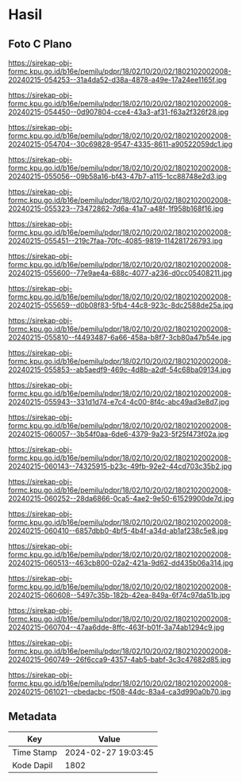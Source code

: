 # Hasil

## Foto C Plano

https://sirekap-obj-formc.kpu.go.id/b16e/pemilu/pdpr/18/02/10/20/02/1802102002008-20240215-054253--31a4da52-d38a-4878-a49e-17a24ee1165f.jpg

https://sirekap-obj-formc.kpu.go.id/b16e/pemilu/pdpr/18/02/10/20/02/1802102002008-20240215-054450--0d907804-cce4-43a3-af31-f63a2f326f28.jpg

https://sirekap-obj-formc.kpu.go.id/b16e/pemilu/pdpr/18/02/10/20/02/1802102002008-20240215-054704--30c69828-9547-4335-8611-a90522059dc1.jpg

https://sirekap-obj-formc.kpu.go.id/b16e/pemilu/pdpr/18/02/10/20/02/1802102002008-20240215-055056--09b58a16-bf43-47b7-a115-1cc88748e2d3.jpg

https://sirekap-obj-formc.kpu.go.id/b16e/pemilu/pdpr/18/02/10/20/02/1802102002008-20240215-055323--73472862-7d6a-41a7-a48f-1f958b168f16.jpg

https://sirekap-obj-formc.kpu.go.id/b16e/pemilu/pdpr/18/02/10/20/02/1802102002008-20240215-055451--219c7faa-70fc-4085-9819-114281726793.jpg

https://sirekap-obj-formc.kpu.go.id/b16e/pemilu/pdpr/18/02/10/20/02/1802102002008-20240215-055600--77e9ae4a-688c-4077-a236-d0cc05408211.jpg

https://sirekap-obj-formc.kpu.go.id/b16e/pemilu/pdpr/18/02/10/20/02/1802102002008-20240215-055659--d0b08f83-5fb4-44c8-923c-8dc2588de25a.jpg

https://sirekap-obj-formc.kpu.go.id/b16e/pemilu/pdpr/18/02/10/20/02/1802102002008-20240215-055810--f4493487-6a66-458a-b8f7-3cb80a47b54e.jpg

https://sirekap-obj-formc.kpu.go.id/b16e/pemilu/pdpr/18/02/10/20/02/1802102002008-20240215-055853--ab5aedf9-469c-4d8b-a2df-54c68ba09134.jpg

https://sirekap-obj-formc.kpu.go.id/b16e/pemilu/pdpr/18/02/10/20/02/1802102002008-20240215-055943--331d1d74-e7c4-4c00-8f4c-abc49ad3e8d7.jpg

https://sirekap-obj-formc.kpu.go.id/b16e/pemilu/pdpr/18/02/10/20/02/1802102002008-20240215-060057--3b54f0aa-6de6-4379-9a23-5f25f473f02a.jpg

https://sirekap-obj-formc.kpu.go.id/b16e/pemilu/pdpr/18/02/10/20/02/1802102002008-20240215-060143--74325915-b23c-49fb-92e2-44cd703c35b2.jpg

https://sirekap-obj-formc.kpu.go.id/b16e/pemilu/pdpr/18/02/10/20/02/1802102002008-20240215-060252--28da6866-0ca5-4ae2-9e50-61529900de7d.jpg

https://sirekap-obj-formc.kpu.go.id/b16e/pemilu/pdpr/18/02/10/20/02/1802102002008-20240215-060410--6857dbb0-4bf5-4b4f-a34d-ab1af238c5e8.jpg

https://sirekap-obj-formc.kpu.go.id/b16e/pemilu/pdpr/18/02/10/20/02/1802102002008-20240215-060513--463cb800-02a2-421a-9d62-dd435b06a314.jpg

https://sirekap-obj-formc.kpu.go.id/b16e/pemilu/pdpr/18/02/10/20/02/1802102002008-20240215-060608--5497c35b-182b-42ea-849a-6f74c97da51b.jpg

https://sirekap-obj-formc.kpu.go.id/b16e/pemilu/pdpr/18/02/10/20/02/1802102002008-20240215-060704--47aa6dde-8ffc-463f-b01f-3a74ab1294c9.jpg

https://sirekap-obj-formc.kpu.go.id/b16e/pemilu/pdpr/18/02/10/20/02/1802102002008-20240215-060749--26f6cca9-4357-4ab5-babf-3c3c47682d85.jpg

https://sirekap-obj-formc.kpu.go.id/b16e/pemilu/pdpr/18/02/10/20/02/1802102002008-20240215-061021--cbedacbc-f508-44dc-83a4-ca3d990a0b70.jpg


## Metadata

| Key        | Value               |
| ---------- | ------------------- |
| Time Stamp | 2024-02-27 19:03:45 |
| Kode Dapil | 1802                |




